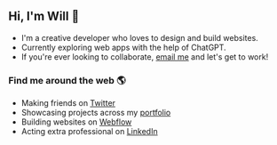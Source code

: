 ## Hi, I'm Will 👋

- I'm a creative developer who loves to design and build websites.
- Currently exploring web apps with the help of ChatGPT.
- If you're ever looking to collaborate, [email me](mailto:hello@willgib.com) and let's get to work!

### Find me around the web 🌎

- Making friends on [Twitter](https://twitter.com/willgibs)
- Showcasing projects across my [portfolio](willgib.com)
- Building websites on [Webflow](https://webflow.com/@willgibson)
- Acting extra professional on [LinkedIn](https://www.linkedin.com/in/willgibs/)

